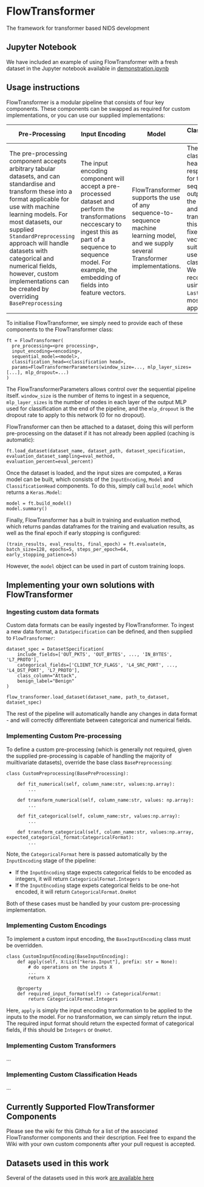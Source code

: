 # FlowTransformer
The framework for transformer based NIDS development

## Jupyter Notebook

We have included an example of using FlowTransformer with a fresh dataset in the Jupyter notebook available in [demonstration.ipynb](demonstration.ipynb)

## Usage instructions

FlowTransformer is a modular pipeline that consists of four key components. These components can be swapped as required for custom implementations, or you can use our supplied implementations:

| **Pre-Processing** | **Input Encoding** | **Model** | **Classification Head** |
|--------------------|--------------------|-----------|-------------------------|
| The pre-processing component accepts arbitrary tabular datasets, and can standardise and transform these into a format applicable for use with machine learning models. For most datasets, our supplied `StandardPreprocessing` approach will handle datasets with categorical and numerical fields, however, custom implementations can be created by overriding `BasePreprocessing`                  | The input encoding component will accept a pre-processed dataset and perform the transformations neccescary to ingest this as part of a sequence to sequence model. For example, the embedding of fields into feature vectors.                  | FlowTransformer supports the use of any sequence-to-sequence machine learning model, and we supply several Transformer implementations.         | The classification head is responsible for taking the sequential output from the model, and transforming this into a fixed length vector suitable for use in classification. We recommed using `LastToken` for most applications.                       |

To initialise FlowTransformer, we simply need to provide each of these components to the FlowTransformer class:
```
ft = FlowTransformer(
  pre_processing=<pre processing>,
  input_encoding=<encoding>,
  sequential_model=<model>,
  classification_head=<classification head>,
  params=FlowTransformerParameters(window_size=..., mlp_layer_sizes=[...], mlp_dropout=...)
)
```

The FlowTransformerParameters allows control over the sequential pipeline itself. `window_size` is the number of items to ingest in a sequence, `mlp_layer_sizes` is the number of nodes in each layer of the output MLP used for classification at the end of the pipeline, and the `mlp_dropout` is the dropout rate to apply to this network (0 for no dropout). 

FlowTransformer can then be attached to a dataset, doing this will perform pre-processing on the dataset if it has not already been applied (caching is automatic):

```
ft.load_dataset(dataset_name, dataset_path, dataset_specification, evaluation_dataset_sampling=eval_method, evaluation_percent=eval_percent)
```

Once the dataset is loaded, and the input sizes are computed, a Keras model can be built, which consists of the `InputEncoding`, `Model` and `ClassificationHead` components. To do  this, simply call `build_model` which returns a `Keras.Model`:

```
model = ft.build_model()
model.summary()
```

Finally, FlowTransformer has a built in training and evaluation method, which returns pandas dataframes for the training and evaluation results, as well as the final epoch if early stopping is configured:

```
(train_results, eval_results, final_epoch) = ft.evaluate(m, batch_size=128, epochs=5, steps_per_epoch=64, early_stopping_patience=5)
```

However, the `model` object can be used in part of custom training loops. 

## Implementing your own solutions with FlowTransformer

### Ingesting custom data formats

Custom data formats can be easily ingested by FlowTransformer. To ingest a new data format, a `DataSpecification` can be defined, and then supplied to `FlowTransformer`:

```
dataset_spec = DatasetSpecification(
    include_fields=['OUT_PKTS', 'OUT_BYTES', ..., 'IN_BYTES', 'L7_PROTO'],
    categorical_fields=['CLIENT_TCP_FLAGS', 'L4_SRC_PORT', ..., 'L4_DST_PORT', 'L7_PROTO'],
    class_column="Attack",
    benign_label="Benign"
)

flow_transformer.load_dataset(dataset_name, path_to_dataset, dataset_spec) 
```

The rest of the pipeline will automatically handle any changes in data format - and will correctly differentiate between categorical and numerical fields.

### Implementing Custom Pre-processing 

To define a custom pre-processing (which is generally not required, given the supplied pre-processing is capable of handling the majority of muiltivariate datasets), override the base class `BasePreprocessing`:

```
class CustomPreprocessing(BasePreProcessing):

    def fit_numerical(self, column_name:str, values:np.array):
        ...

    def transform_numerical(self, column_name:str, values: np.array):
        ...

    def fit_categorical(self, column_name:str, values:np.array):
        ...

    def transform_categorical(self, column_name:str, values:np.array, expected_categorical_format:CategoricalFormat):
        ...
```

Note, the `CategoricalFormat` here is passed automatically by the `InputEncoding` stage of the pipeline:
- If the `InputEncoding` stage expects categorical fields to be encoded as integers, it will return `CategoricalFormat.Integers`
- If the `InputEncoding` stage expets categorical fields to be one-hot encoded, it will return `CategoricalFormat.OneHot`

Both of these cases must be handled by your custom pre-processing implementation.

### Implementing Custom Encodings 

To implement a custom input encoding, the `BaseInputEncoding` class must be overridden. 

```
class CustomInputEncoding(BaseInputEncoding):
    def apply(self, X:List["keras.Input"], prefix: str = None):
        # do operations on the inputs X
        ...
        return X

    @property
    def required_input_format(self) -> CategoricalFormat:
        return CategoricalFormat.Integers
```

Here, `apply` is simply the input encoding tranformation to be applied to the inputs to the model. For no transformation, we can simply return the input. The required input format should return the expected format of categorical fields, if this should be `Integers` or `OneHot`.

### Implementing Custom Transformers

...

### Implementing Custom Classification Heads

...

## Currently Supported FlowTransformer Components

Please see the wiki for this Github for a list of the associated FlowTransformer components and their description. Feel free to expand the Wiki with your own custom components after your pull request is accepted.

## Datasets used in this work

Several of the datasets used in this work [are available here](https://staff.itee.uq.edu.au/marius/NIDS_datasets/)